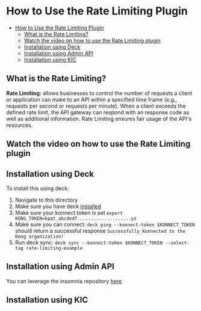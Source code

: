 # How to Use the Rate Limiting Plugin

- [How to Use the Rate Limiting Plugin](#how-to-use-the-rate-limiting-plugin)
  - [What is the Rate Limiting?](#what-is-the-rate-limiting)
  - [Watch the video on how to use the Rate Limiting plugin](#watch-the-video-on-how-to-use-the-rate-limiting-plugin)
  - [Installation using Deck](#installation-using-deck)
  - [Installation using Admin API](#installation-using-admin-api)
  - [Installation using KIC](#installation-using-kic)

## What is the Rate Limiting?

**Rate Limiting:** allows businesses to control the number of requests a client or application can make to an API within a specified time frame (e.g., requests per second or requests per minute). When a client exceeds the defined rate limit, the API gateway can respond with an response code as well as additional information. Rate Limiting ensures fair usage of the API's resources.

## Watch the video on how to use the Rate Limiting plugin

<!--
[![First [PLUGIN NAME]](./images/activate.png)](https://youtu.be/ "First [PLUGIN NAME]")
-->

## Installation using Deck

To install this using deck:

1. Navigate to this directory
2. Make sure you have deck [installed](https://docs.konghq.com/deck/latest/installation/)
3. Make sure your konnect token is set `export KONG_TOKEN=kpat_abcdedf....................yz`
4. Make sure you can connect: `deck ping --konnect-token $KONNECT_TOKEN` should return a successful response `Successfully Konnected to the Kong organization!`
5. Run deck sync: `deck sync --konnect-token $KONNECT_TOKEN --select-tag rate-limiting-example`

## Installation using Admin API

You can leverage the insomnia repository [here](https://github.com/irishtek-solutions/kong-konnect-inso)

## Installation using KIC

